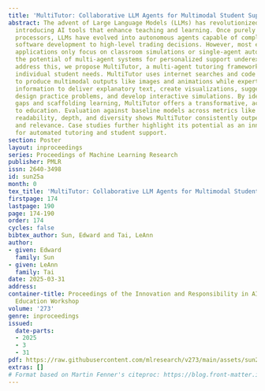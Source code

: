 ```yaml
---
title: 'MultiTutor: Collaborative LLM Agents for Multimodal Student Support'
abstract: The advent of Large Language Models (LLMs) has revolutionized education,
  introducing AI tools that enhance teaching and learning. Once purely natural language
  processors, LLMs have evolved into autonomous agents capable of complex tasks, from
  software development to high-level trading decisions. However, most educational
  applications only focus on classroom simulations or single-agent automation, leaving
  the potential of multi-agent systems for personalized support underexplored. To
  address this, we propose MultiTutor, a multi-agent tutoring framework tailored to
  individual student needs. MultiTutor uses internet searches and code generation
  to produce multimodal outputs like images and animations while expert agents synthesize
  information to deliver explanatory text, create visualizations, suggest resources,
  design practice problems, and develop interactive simulations. By identifying knowledge
  gaps and scaffolding learning, MultiTutor offers a transformative, accessible approach
  to education. Evaluation against baseline models across metrics like cognitive complexity,
  readability, depth, and diversity shows MultiTutor consistently outperforms in quality
  and relevance. Case studies further highlight its potential as an innovative solution
  for automated tutoring and student support.
section: Poster
layout: inproceedings
series: Proceedings of Machine Learning Research
publisher: PMLR
issn: 2640-3498
id: sun25a
month: 0
tex_title: 'MultiTutor: Collaborative LLM Agents for Multimodal Student Support'
firstpage: 174
lastpage: 190
page: 174-190
order: 174
cycles: false
bibtex_author: Sun, Edward and Tai, LeAnn
author:
- given: Edward
  family: Sun
- given: LeAnn
  family: Tai
date: 2025-03-31
address:
container-title: Proceedings of the Innovation and Responsibility in AI-Supported
  Education Workshop
volume: '273'
genre: inproceedings
issued:
  date-parts:
  - 2025
  - 3
  - 31
pdf: https://raw.githubusercontent.com/mlresearch/v273/main/assets/sun25a/sun25a.pdf
extras: []
# Format based on Martin Fenner's citeproc: https://blog.front-matter.io/posts/citeproc-yaml-for-bibliographies/
---
```

